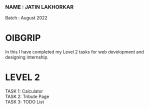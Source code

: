 <h3>NAME : JATIN LAKHORKAR</h3>
 Batch : August 2022
 
# OIBGRIP
In this I have completed my Level 2 tasks for web development and designing internship.

# LEVEL 2

TASK 1: Calculator </br>
TASK 2: Tribute Page </br>
TASK 3: TODO List

